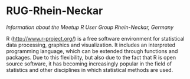 # RUG-Rhein-Neckar
*Information about the Meetup R User Group Rhein-Neckar, Germany*

R (<http://www.r-project.org/>) is a free software environment for statistical data processing, graphics and visualization. It includes an interpreted programming language, which can be extended through functions and packages. Due to this flexibility, but also due to the fact that R is open source software, it has becoming increasingly popular in the field of statistics and other disciplines in which statistical methods are used.


